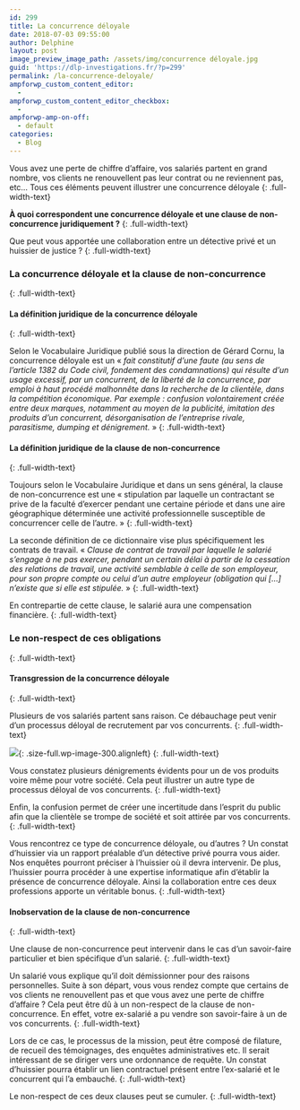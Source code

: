 ```yaml
---
id: 299
title: La concurrence déloyale
date: 2018-07-03 09:55:00
author: Delphine
layout: post
image_preview_image_path: /assets/img/concurrence déloyale.jpg
guid: 'https://dlp-investigations.fr/?p=299'
permalink: /la-concurrence-deloyale/
ampforwp_custom_content_editor:
  -
ampforwp_custom_content_editor_checkbox:
  -
ampforwp-amp-on-off:
  - default
categories:
  - Blog
---
```


Vous avez une perte de chiffre d’affaire, vos salari&eacute;s partent en grand nombre, vos clients ne renouvellent pas leur contrat ou ne reviennent pas, etc… Tous ces &eacute;l&eacute;ments peuvent illustrer une concurrence d&eacute;loyale
{: .full-width-text}

**&Agrave; quoi correspondent une concurrence d&eacute;loyale et une clause de non-concurrence juridiquement ?**
{: .full-width-text}

Que peut vous apport&eacute;e une collaboration entre un d&eacute;tective priv&eacute; et un huissier de justice ?
{: .full-width-text}

### La concurrence d&eacute;loyale et la clause de non-concurrence
{: .full-width-text}

#### La d&eacute;finition juridique de la concurrence d&eacute;loyale
{: .full-width-text}

Selon le Vocabulaire Juridique publi&eacute; sous la direction de G&eacute;rard Cornu, la concurrence d&eacute;loyale est un &laquo; *fait constitutif d’une faute (au sens de l’article 1382 du Code civil, fondement des condamnations) qui r&eacute;sulte d’un usage excessif, par un concurrent, de la libert&eacute; de la concurrence, par emploi &agrave; haut proc&eacute;d&eacute; malhonn&ecirc;te dans la recherche de la client&egrave;le, dans la comp&eacute;tition &eacute;conomique. Par exemple : confusion volontairement cr&eacute;&eacute;e entre deux marques, notamment au moyen de la publicit&eacute;, imitation des produits d’un concurrent, d&eacute;sorganisation de l’entreprise rivale, parasitisme, dumping et d&eacute;nigrement.* &raquo;
{: .full-width-text}

#### La d&eacute;finition juridique de la clause de non-concurrence
{: .full-width-text}

Toujours selon le Vocabulaire Juridique et dans un sens g&eacute;n&eacute;ral, la clause de non-concurrence est une &laquo; stipulation par laquelle un contractant se prive de la facult&eacute; d’exercer pendant une certaine p&eacute;riode et dans une aire g&eacute;ographique d&eacute;termin&eacute;e une activit&eacute; professionnelle susceptible de concurrencer celle de l’autre. &raquo;
{: .full-width-text}

La seconde d&eacute;finition de ce dictionnaire vise plus sp&eacute;cifiquement les contrats de travail. &laquo; *Clause de contrat de travail par laquelle le salari&eacute; s’engage &agrave; ne pas exercer, pendant un certain d&eacute;lai &agrave; partir de la cessation des relations de travail, une activit&eacute; semblable &agrave; celle de son employeur, pour son propre compte ou celui d’un autre employeur (obligation qui […] n’existe que si elle est stipul&eacute;e.* &raquo;
{: .full-width-text}

En contrepartie de cette clause, le salari&eacute; aura une compensation financi&egrave;re.
{: .full-width-text}

### Le non-respect de ces obligations
{: .full-width-text}

#### Transgression de la concurrence d&eacute;loyale
{: .full-width-text}

Plusieurs de vos salari&eacute;s partent sans raison. Ce d&eacute;bauchage peut venir d’un processus d&eacute;loyal de recrutement par vos concurrents.
{: .full-width-text}

![](https://i1.wp.com/dlp-investigations.fr/wp-content/uploads/2018/06/concurrence-déloyale.jpg?resize=176%2C162&amp;ssl=1){: .size-full.wp-image-300.alignleft}
{: .full-width-text}

Vous constatez plusieurs d&eacute;nigrements &eacute;vidents pour un de vos produits voire m&ecirc;me pour votre soci&eacute;t&eacute;. Cela peut illustrer un autre type de processus d&eacute;loyal de vos concurrents.
{: .full-width-text}

Enfin, la confusion permet de cr&eacute;er une incertitude dans l’esprit du public afin que la client&egrave;le se trompe de soci&eacute;t&eacute; et soit attir&eacute;e par vos concurrents.
{: .full-width-text}

Vous rencontrez ce type de concurrence d&eacute;loyale, ou d’autres ? Un constat d’huissier via un rapport pr&eacute;alable d’un d&eacute;tective priv&eacute; pourra vous aider. Nos enqu&ecirc;tes pourront pr&eacute;ciser &agrave; l’huissier o&ugrave; il devra intervenir. De plus, l’huissier pourra proc&eacute;der &agrave; une expertise informatique afin d’&eacute;tablir la pr&eacute;sence de concurrence d&eacute;loyale. Ainsi la collaboration entre ces deux professions apporte un v&eacute;ritable bonus.
{: .full-width-text}

#### Inobservation de la clause de non-concurrence
{: .full-width-text}

Une clause de non-concurrence peut intervenir dans le cas d’un savoir-faire particulier et bien sp&eacute;cifique d’un salari&eacute;.
{: .full-width-text}

Un salari&eacute; vous explique qu’il doit d&eacute;missionner pour des raisons personnelles. Suite &agrave; son d&eacute;part, vous vous rendez compte que certains de vos clients ne renouvellent pas et que vous avez une perte de chiffre d’affaire ? Cela peut &ecirc;tre d&ucirc; &agrave; un non-respect de la clause de non-concurrence. En effet, votre ex-salari&eacute; a pu vendre son savoir-faire &agrave; un de vos concurrents.
{: .full-width-text}

Lors de ce cas, le processus de la mission, peut &ecirc;tre compos&eacute; de filature, de recueil des t&eacute;moignages, des enqu&ecirc;tes administratives etc. Il serait int&eacute;ressant de se diriger vers une ordonnance de requ&ecirc;te. Un constat d’huissier pourra &eacute;tablir un lien contractuel pr&eacute;sent entre l’ex-salari&eacute; et le concurrent qui l’a embauch&eacute;.
{: .full-width-text}

Le non-respect de ces deux clauses peut se cumuler.
{: .full-width-text}